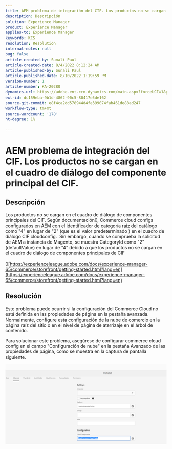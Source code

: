 ```yaml
---
title: AEM problema de integración del CIF. Los productos no se cargan en el cuadro de diálogo del componente principal del CIF.
description: Descripción
solution: Experience Manager
product: Experience Manager
applies-to: Experience Manager
keywords: KCS
resolution: Resolution
internal-notes: null
bug: false
article-created-by: Sunali Paul
article-created-date: 8/4/2022 8:12:24 AM
article-published-by: Sunali Paul
article-published-date: 8/10/2022 1:19:59 PM
version-number: 1
article-number: KA-20280
dynamics-url: https://adobe-ent.crm.dynamics.com/main.aspx?forceUCI=1&pagetype=entityrecord&etn=knowledgearticle&id=b6bf0d28-cd13-ed11-b83d-002248086a27
exl-id: dc159eba-9b1d-4862-90c5-80417e5de162
source-git-commit: e8f4ca2dd578944d4fe399074fab461de88ad247
workflow-type: tm+mt
source-wordcount: '178'
ht-degree: 1%

---
```


# AEM problema de integración del CIF. Los productos no se cargan en el cuadro de diálogo del componente principal del CIF.

## Descripción

Los productos no se cargan en el cuadro de diálogo de componentes principales del CIF. Según documentación0, Commerce cloud configs configurados en AEM con el identificador de categoría raíz del catálogo como &quot;4&quot; en lugar de &quot;2&quot; (que es el valor predeterminado ) en el cuadro de diálogo CIF cloudconfig.  Sin embargo, cuando se comprueba la solicitud de AEM a instancia de Magento, se muestra CategoryId como &quot;2&quot; (defaultValue) en lugar de &quot;4&quot; debido a que los productos no se cargan en el cuadro de diálogo de componentes principales de CIF<br><br>0[https://experienceleague.adobe.com/docs/experience-manager-65/commerce/storefront/getting-started.html?lang=en](https://experienceleague.adobe.com/docs/experience-manager-65/commerce/storefront/getting-started.html?lang=en)

## Resolución


Este problema puede ocurrir si la configuración del Commerce Cloud no está definida en las propiedades de página en la pestaña avanzada. Normalmente, configure esta configuración de la nube de comercio en la página raíz del sitio o en el nivel de página de aterrizaje en el árbol de contenido.

Para solucionar este problema, asegúrese de configurar commerce cloud config en el campo &quot;Configuración de nube&quot; en la pestaña Avanzado de las propiedades de página, como se muestra en la captura de pantalla siguiente.

![](assets/35698328-9514-ed11-b83d-002248086a9c.png)
